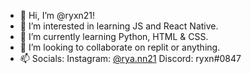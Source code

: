 - 👋 Hi, I’m @ryxn21!
- 👀 I’m interested in learning JS and React Native.
- 🌱 I’m currently learning Python, HTML & CSS.
- 💞️ I’m looking to collaborate on replit or anything.
- 📫 Socials:
 Instagram: [@rya.nn21](https://www.instagram.com/rya.nn21/)
 Discord: ryxn#0847

<!---
ryxn21/ryxn21 is a ✨ special ✨ repository because its `README.md` (this file) appears on your GitHub profile.
You can click the Preview link to take a look at your changes.
--->
